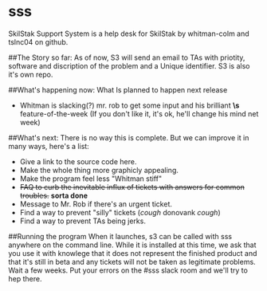# sss
SkilStak Support System is a help desk for SkilStak by whitman-colm and tslnc04 on github.


##The Story so far:
As of now, S3 will send an email to TAs with priotity, software and discription of the problem and a Unique identifier. S3 is also it's own repo.

##What's happening now:
What Is planned to happen next release
* Whitman is slacking(?) mr. rob to get some input and his brilliant **\s** feature-of-the-week (If you don't like it, it's ok, he'll change his mind net week)

##What's next:
There is no way this is complete. But we can improve it in many ways, here's a list:
* Give a link to the source code here.
* Make the whole thing more graphicly appealing.
* Make the program feel less "Whitman stiff"
* ~~FAQ to curb the inevitable influx of tickets with answers for common troubles.~~ **sorta done**
* Message to Mr. Rob if there's an urgent ticket.
* Find a way to prevent "silly" tickets (*cough* donovank *cough*)
* Find a way to prevent TAs being jerks.

##Running the program
When it launches, s3 can be called with sss anywhere on the command line. While it is installed at this time, we ask that you use it with knowlege that it does not represent the finished product and that it's still in beta and any tickets will not be taken as legitimate problems. Wait a few weeks. Put your errors on the #sss slack room and we'll try to hep there.
